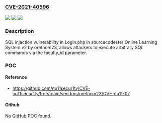 ### [CVE-2021-40596](https://cve.mitre.org/cgi-bin/cvename.cgi?name=CVE-2021-40596)
![](https://img.shields.io/static/v1?label=Product&message=n%2Fa&color=blue)
![](https://img.shields.io/static/v1?label=Version&message=n%2Fa&color=blue)
![](https://img.shields.io/static/v1?label=Vulnerability&message=n%2Fa&color=brighgreen)

### Description

SQL injection vulnerability in Login.php in sourcecodester Online Learning System v2 by oretnom23, allows attackers to execute arbitrary SQL commands via the faculty_id parameter.

### POC

#### Reference
- https://github.com/nu11secur1ty/CVE-nu11secur1ty/tree/main/vendors/oretnom23/CVE-nu11-07

#### Github
No GitHub POC found.

